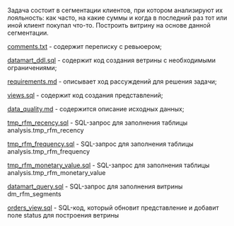 Задача состоит в сегментации клиентов, при котором анализируют их лояльность: как часто, на какие суммы и когда в последний раз тот или иной клиент покупал что-то. Построить витрину на основе данной сегментации.

[comments.txt](comments.txt) - содержит переписку с ревьюером;

[datamart_ddl.sql](datamart_ddl.sql) - содержит код создания ветрины с необходимыми ограничениями;

[requirements.md](requirements.md) - описывает ход рассуждений для решения задачи;

[views.sql](views.sql) - содержит код создания представлений;

[data_quality.md](data_quality.md) - содержится описание исходных данных;

[tmp_rfm_recency.sql](tmp_rfm_recency.sql) - SQL-запрос для заполнения таблицы analysis.tmp_rfm_recency

[tmp_rfm_frequency.sql](tmp_rfm_frequency.sql) - SQL-запрос для заполнения таблицы analysis.tmp_rfm_frequency

[tmp_rfm_monetary_value.sql](tmp_rfm_monetary_value.sql) - SQL-запрос для заполнения таблицы analysis.tmp_rfm_monetary_value

[datamart_query.sql](datamart_query.sql) - SQL-запрос для заполнения витрины dm_rfm_segments

[orders_view.sql](orders_view.sql) - SQL-код, который обновит представление и добавит поле status для построения ветрины
